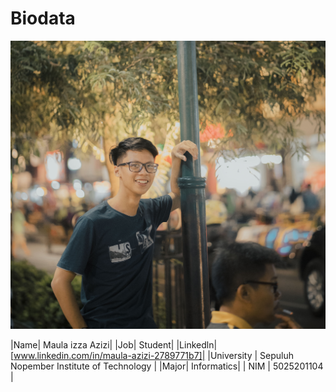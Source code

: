 # Biodata

[![N|Solid](_DSC5996.2.jpg)](_DSC5996.2.jpg)



 |Name| Maula izza Azizi|
 |Job| Student|
 |Linkedln|[www.linkedin.com/in/maula-azizi-2789771b7]|
 |University | Sepuluh Nopember Institute of Technology |
 |Major| Informatics|
 | NIM | 5025201104 |
